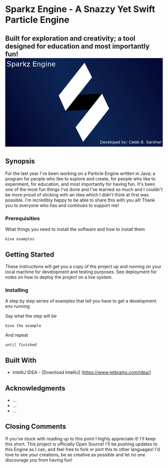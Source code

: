 # Sparkz Engine - A Snazzy Yet Swift Particle Engine
Built for exploration and creativity; a tool designed for education and most importantly fun!
![Alt text](res/enginelogo2.png?raw=true "Engine Logo") 
-------------------------------------------------------

## Synopsis
For the last year I've been working on a Particle Engine written in Java; a program for people who like to explore and create, for people who like to experiment, for education, and most importantly for having fun. It's been one of the most fun things I've done and I've learned so much and I couldn't be more proud of sticking with an idea which I didn't think at first was possible. I'm incredibly happy to be able to share this with you all! Thank you to everyone who has and continues to support me!

### Prerequisities

What things you need to install the software and how to install them

```
Give examples
```

## Getting Started

These instructions will get you a copy of the project up and running on your local machine for development and testing purposes. See deployment for notes on how to deploy the project on a live system.


### Installing

A step by step series of examples that tell you have to get a development env running

Say what the step will be

```
Give the example
```

And repeat

```
until finished
```

## Built With

* IntelliJ IDEA - [Download IntelliJ] (https://www.jetbrains.com/idea/)

## Acknowledgments

* ...
* ...
* ...

## Closing Comments
If you've stuck with reading up to this point I highly appreciate it! I'll keep this short. This project is officially Open Source! 
I'll be pushing updates to this Engine as I can, and feel free to fork or port this to other languages! I'd love to see your creations,
be as creative as possible and let no one discourage you from having fun!
